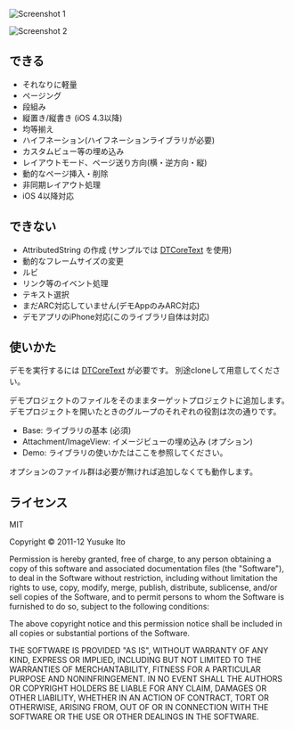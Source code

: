 
![Screenshot 1](https://github.com/downloads/novi/LTCoreText/ss1-s.png)

![Screenshot 2](https://github.com/downloads/novi/LTCoreText/ss2.png)

## できる

* それなりに軽量
* ページング
* 段組み
* 縦置き/縦書き (iOS 4.3以降)
* 均等揃え
* ハイフネーション(ハイフネーションライブラリが必要)
* カスタムビュー等の埋め込み
* レイアウトモード、ページ送り方向(横・逆方向・縦)
* 動的なページ挿入・削除
* 非同期レイアウト処理
* iOS 4以降対応

## できない

* AttributedString の作成 (サンプルでは [DTCoreText](https://github.com/Cocoanetics/DTCoreText) を使用)
* 動的なフレームサイズの変更
* ルビ
* リンク等のイベント処理
* テキスト選択
* まだARC対応していません(デモAppのみARC対応)
* デモアプリのiPhone対応(このライブラリ自体は対応)

## 使いかた

デモを実行するには [DTCoreText](https://github.com/Cocoanetics/DTCoreText) が必要です。
別途cloneして用意してください。

デモプロジェクトのファイルをそのままターゲットプロジェクトに追加します。
デモプロジェクトを開いたときのグループのそれぞれの役割は次の通りです。

* Base: ライブラリの基本 (必須)
* Attachment/ImageView: イメージビューの埋め込み (オプション)
* Demo: ライブラリの使いかたはここを参照してください。

オプションのファイル群は必要が無ければ追加しなくても動作します。

## ライセンス
MIT

Copyright © 2011-12 Yusuke Ito

Permission is hereby granted, free of charge, to any person obtaining a copy of this software and associated documentation files (the "Software"), to deal in the Software without restriction, including without limitation the rights to use, copy, modify, merge, publish, distribute, sublicense, and/or sell copies of the Software, and to permit persons to whom the Software is furnished to do so, subject to the following conditions:

The above copyright notice and this permission notice shall be included in all copies or substantial portions of the Software.

THE SOFTWARE IS PROVIDED "AS IS", WITHOUT WARRANTY OF ANY KIND, EXPRESS OR IMPLIED, INCLUDING BUT NOT LIMITED TO THE WARRANTIES OF MERCHANTABILITY, FITNESS FOR A PARTICULAR PURPOSE AND NONINFRINGEMENT. IN NO EVENT SHALL THE AUTHORS OR COPYRIGHT HOLDERS BE LIABLE FOR ANY CLAIM, DAMAGES OR OTHER LIABILITY, WHETHER IN AN ACTION OF CONTRACT, TORT OR OTHERWISE, ARISING FROM, OUT OF OR IN CONNECTION WITH THE SOFTWARE OR THE USE OR OTHER DEALINGS IN THE SOFTWARE.